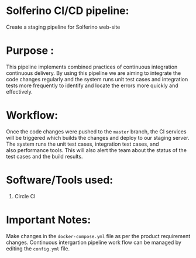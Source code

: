 # Solferino CI/CD pipeline:
Create a staging pipeline for Solferino web-site

# Purpose :
This pipeline implements combined practices of continuous integration continuous delivery. By using this pipeline we are aiming to integrate the code changes regularly and the system runs unit test cases and integration tests more frequently to identify and locate the errors more quickly and effectively.

# Workflow: 
Once the code changes were pushed to the `master` branch, the CI services will be triggered which builds the changes and deploy to our staging server. The system runs the unit test cases, integration test cases, and also performance tools. This will also alert the team about the status of the test cases and the build results.

# Software/Tools used:
 1) Circle CI

# Important Notes:
Make changes in the `docker-compose.yml` file as per the product requirement changes.
Continuous intergartion pipeline work flow can be managed by editing the `config.yml` file.



 
